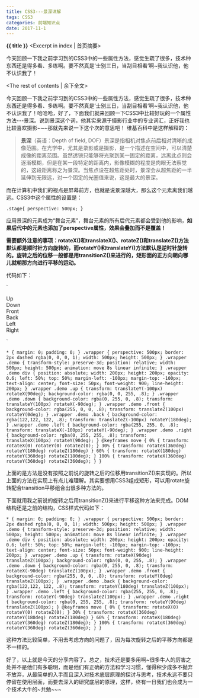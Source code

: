```yaml
---
title: CSS3---景深详解
tags: CSS3
categories: 前端知识点
date: 2017-11-1
---
```

**{{ title }}** <Excerpt in index | 首页摘要>

今天回顾一下我之前学习到的CSS3中的一些属性方法，感觉生疏了很多，技术种东西还是得多看、多练啊。要不然真是‘士别三日，当刮目相看’啊~我认识他，他不认识我了！
<!-- more -->
<The rest of contents | 余下全文>

今天回顾一下我之前学习到的CSS3中的一些属性方法，感觉生疏了很多，技术种东西还是得多看、多练啊。要不然真是‘士别三日，当刮目相看’啊~我认识他，他不认识我了！哈哈哈，好了，下面我们就来回顾一下CSS3中比较好玩的一个属性方法---景深。说到景深这个词，他其实来源于摄影行业中的专业词汇，正好我也比较喜欢摄影~~~那就先来说一下这个次的意思吧！
维基百科中是这样解释的：

> **景深**（英语：Depth of field, DOF）景深是指相机对焦点前后相对清晰的成像范围。在光学中，尤其是录影或是摄影，是一个描述在空间中，可以清楚成像的距离范围。虽然透镜只能够将光聚到某一固定的距离，远离此点则会逐渐模糊，但是在某一段特定的距离内，影像模糊的程度是肉眼无法察觉的，这段距离称之为景深。当焦点设在超焦距处时，景深会从超焦距的一半延伸到无限远，对一个固定的光圈值来说，这是最大的景深。

而在计算机中我们的视点是屏幕前方，也就是说景深越大，那么这个元素离我们越远。CSS3中这个属性的设置是：

`.stage{
    perspective: 500px;
}`

应用景深的元素成为“舞台元素”，舞台元素的所有后代元素都会受到他的影响，__如果后代中的元素也添加了perspective属性，效果会叠加而不是覆盖！__

**需要额外注意的事项：rotateX()和translateX()、rotateZ()和translateZ()方法默认都是顺时针方向旋转的，而rotateY()和translateY()方法默认是逆时针旋转的。旋转之后的位移一般都是用transitionZ()来进行的，矩形面的正方向朝向哪儿就朝那方向进行平移的运动。**

代码如下：

`<div class="wrapper">
    <div class="demo">
        <div class="up">Up</div>
        <div class="down">Down</div>
        <div class="front">Front</div>
        <div class="back">Back</div>
        <div class="left">Left</div>
        <div class="right">Right</div>
    </div>
</div>`

`* {
    margin: 0;
    padding: 0;
}
.wrapper {
    perspective: 500px;
    border: 2px dashed rgba(0, 0, 0, 1);
    width: 500px;
    height: 500px;
}
.wrapper .demo {
    transform-style: preserve-3d;
    position: relative;
    width: 500px;
    height: 500px;
    animation: move 8s linear infinite;
}
.wrapper .demo div {
    position: absolute;
    width: 200px;
    height: 200px;
    opacity: 0.6;
    left: 50%;
    top: 50%;
    margin-left: -100px;
    margin-top: -100px;
    text-align: center;
    font-size: 50px;
    font-weight: 900;
    line-height: 200px;
}
.wrapper .demo .up {
    transform: translateY(-100px) rotateX(90deg);
    background-color: rgba(0, 0, 255, .8);
}
.wrapper .demo .down {
    background-color: rgba(0, 255, 0, .8);
    transform: translateY(100px) rotateX(-90deg);
}
.wrapper .demo .front {
    background-color: rgba(255, 0, 0, .8);
    transform: translateZ(100px) rotateY(0deg);
}
.wrapper .demo .back {
    background-color: rgba(122,122, 122, .8);
    transform: translateZ(-100px) rotateY(180deg);
}
.wrapper .demo .left {
    background-color: rgba(255, 255, 0, .8);
    transform: translateX(-100px) rotateY(-90deg);
}
.wrapper .demo .right {
    background-color: rgba(0, 255, 255, .8);
    transform: translateX(100px) rotateY(90deg);
}
@keyframes move {
    0% {
        transform: rotateX(0) rotateY(0) rotateZ(0);
    }
    30% {
        transform: rotateX(360deg) rotateY(180deg) rotateZ(180deg)
    }
    60% {
        transform: rotateX(180deg) rotateY(360deg) rotateZ(180deg);
    }
    100% {
        transform: rotateX(360deg) rotateY(360deg) rotateZ(360deg);
    }
}`

上面的是方法是没有按照之前说的旋转之后的位移用transitionZ()来实现的。所以上面的方法在实现上有点儿难理解。其实要想用CSS3组成矩形，可以用rotate旋转配合transition平移组合出很多种方法的。

下面就用我之前说的旋转之后用transitionZ()来进行平移这种方法来完成。DOM结构还是之前的结构，CSS样式代码如下：

`* {
    margin: 0;
    padding: 0;
}
.wrapper {
    perspective: 500px;
    border: 2px dashed rgba(0, 0, 0, 1);
    width: 500px;
    height: 500px;
}
.wrapper .demo {
    transform-style: preserve-3d;
    position: relative;
    width: 500px;
    height: 500px;
    animation: move 8s linear infinite;
}
.wrapper .demo div {
    position: absolute;
    width: 200px;
    height: 200px;
    opacity: 0.6;
    left: 50%;
    top: 50%;
    margin-left: -100px;
    margin-top: -100px;
    text-align: center;
    font-size: 50px;
    font-weight: 900;
    line-height: 200px;
}
.wrapper .demo .up {
    transform: rotateX(90deg) translateZ(100px);
    background-color: rgba(0, 0, 255, .8);
}
.wrapper .demo .down {
    background-color: rgba(0, 255, 0, .8);
    transform: rotateX(-90deg) translateZ(100px);
}
.wrapper .demo .front {
    background-color: rgba(255, 0, 0, .8);
    transform: rotateY(0deg) translateZ(100px);
}
.wrapper .demo .back {
    background-color: rgba(122,122, 122, .8);
    transform: rotateY(180deg) translateZ(100px);
}
.wrapper .demo .left {
    background-color: rgba(255, 255, 0, .8);
    transform: rotateY(-90deg) translateZ(100px);
}
.wrapper .demo .right {
    background-color: rgba(0, 255, 255, .8);
    transform: rotateY(90deg) translateZ(100px);
}
@keyframes move {
    0% {
        transform: rotateX(0) rotateY(0) rotateZ(0);
    }
    30% {
        transform: rotateX(360deg) rotateY(180deg) rotateZ(180deg)
    }
    60% {
        transform: rotateX(180deg) rotateY(360deg) rotateZ(180deg);
    }
    100% {
        transform: rotateX(360deg) rotateY(360deg) rotateZ(360deg);
    }
}`

这种方法比较简单，不用去考虑方向的问题了，因为每次旋转之后的平移方向都是不一样的。

好了，以上就是今天的分享内容了。总之，技术还是要多用啊~很多牛人的厉害之处并不是他们有多聪明，而是他们有正确的方法和学习习惯，懂得积少成多不抛弃不放弃，从最简单的入手而且深入对技术底层原理的探讨与思考，技术永远不要只停留在使用层面，而要去深入的研究底层的原理，这样，终有一日我们也会成为一个技术大牛的~共勉~~~